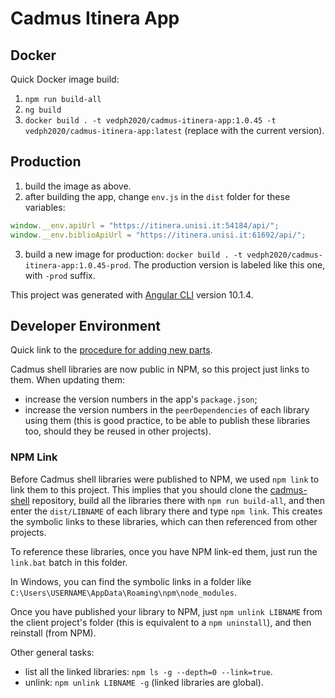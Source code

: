 # Cadmus Itinera App

## Docker

Quick Docker image build:

1. `npm run build-all`
2. `ng build`
3. `docker build . -t vedph2020/cadmus-itinera-app:1.0.45 -t vedph2020/cadmus-itinera-app:latest` (replace with the current version).

## Production

1. build the image as above.
2. after building the app, change `env.js` in the `dist` folder for these variables:

```js
window.__env.apiUrl = "https://itinera.unisi.it:54184/api/";
window.__env.biblioApiUrl = "https://itinera.unisi.it:61692/api/";
```

3. build a new image for production: `docker build . -t vedph2020/cadmus-itinera-app:1.0.45-prod`. The production version is labeled like this one, with `-prod` suffix.

This project was generated with [Angular CLI](https://github.com/angular/angular-cli) version 10.1.4.

## Developer Environment

Quick link to the [procedure for adding new parts](https://github.com/vedph/cadmus_doc/blob/master/web/adding-parts.md).

Cadmus shell libraries are now public in NPM, so this project just links to them. When updating them:

- increase the version numbers in the app's `package.json`;
- increase the version numbers in the `peerDependencies` of each library using them (this is good practice, to be able to publish these libraries too, should they be reused in other projects).

### NPM Link

Before Cadmus shell libraries were published to NPM, we used `npm link` to link them to this project. This implies that you should clone the [cadmus-shell](https://github.com/vedph/cadmus_shell) repository, build all the libraries there with `npm run build-all`, and then enter the `dist/LIBNAME` of each library there and type `npm link`. This creates the symbolic links to these libraries, which can then referenced from other projects.

To reference these libraries, once you have NPM link-ed them, just run the `link.bat` batch in this folder.

In Windows, you can find the symbolic links in a folder like `C:\Users\USERNAME\AppData\Roaming\npm\node_modules`.

Once you have published your library to NPM, just `npm unlink LIBNAME` from the client project's folder (this is equivalent to a `npm uninstall`), and then reinstall (from NPM).

Other general tasks:

- list all the linked libraries: `npm ls -g --depth=0 --link=true`.
- unlink: `npm unlink LIBNAME -g` (linked libraries are global).
